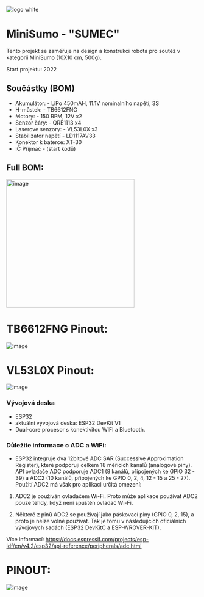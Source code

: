 ![logo white](https://github.com/menmenson/RoboCop/assets/68673534/b9f19d0b-9e2c-4a56-9c07-d3ff169386fd)

# MiniSumo - "SUMEC"
Tento projekt se zaměřuje na design a konstrukci robota pro soutěž v kategorii MiniSumo (10X10 cm, 500g).

Start projektu: 2022

## Součástky (BOM)
- Akumulátor: - LiPo 450mAH, 11.1V nominalního napětí, 3S
- H-můstek: - TB6612FNG
- Motory: - 150 RPM, 12V x2
- Senzor čáry: - QRE1113 x4
- Laserove senzory: - VL53L0X x3
- Stabilizator napětí - LD1117AV33
- Konektor k baterce: XT-30
- IČ Přijmač - (start kodů)
## Full BOM:

<img width="336" alt="image" src="https://github.com/Balcarj/RoboCop/assets/68673534/e388c010-468c-4aef-beb7-503766794905">

# TB6612FNG Pinout:

![image](https://github.com/Balcarj/RoboCop/assets/120202417/d428edce-0110-4f3d-872b-86517cfe1f39)

# VL53L0X Pinout:
![image](https://github.com/Balcarj/RoboCop/assets/120202417/961efc51-b523-499f-9c7b-6f78cc3e25a9)

### Vývojová deska
- ESP32
- aktuální vývojová deska: ESP32 DevKit V1
- Dual-core procesor s konektivitou WIFI a Bluetooth.
### Důležite informace o ADC a WiFi:
- ESP32 integruje dva 12bitové ADC SAR (Successive Approximation Register), které podporují celkem 18 měřicích kanálů (analogové piny). API ovladače ADC podporuje ADC1 (8 kanálů, připojených ke GPIO 32 - 39) a ADC2 (10 kanálů, připojených ke GPIO 0, 2, 4, 12 - 15 a 25 - 27). Použití ADC2 má však pro aplikaci určitá omezení:

1. ADC2 je používán ovladačem Wi-Fi. Proto může aplikace používat ADC2 pouze tehdy, když není spuštěn ovladač Wi-Fi.

2. Některé z pinů ADC2 se používají jako páskovací piny (GPIO 0, 2, 15), a proto je nelze volně používat. Tak je tomu v následujících oficiálních vývojových sadách (ESP32 DevKitC a ESP-WROVER-KIT).

Více informací: https://docs.espressif.com/projects/esp-idf/en/v4.2/esp32/api-reference/peripherals/adc.html
# PINOUT:

![image](https://github.com/Balcarj/RoboCop/assets/120202417/4ce2e7c0-2c51-49bb-a4e9-0d59cccc6bc7)
